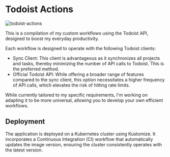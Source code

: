 # Todoist Actions

![todoist-actions](https://github.com/Yeboster/todoist-actions/assets/23556525/e1c3b98a-f391-45b2-86d5-e1b23e131288)


This is a compilation of my custom workflows using the Todoist API, designed to boost my everyday productivity.

Each workflow is designed to operate with the following Todoist clients:
- Sync Client: This client is advantageous as it synchronizes all projects and tasks, thereby minimizing the number of API calls to Todoist. This is the preferred method.
- Official Todoist API: While offering a broader range of features compared to the sync client, this option necessitates a higher frequency of API calls, which elevates the risk of hitting rate limits.

While currently tailored to my specific requirements, I'm working on adapting it to be more universal, allowing you to develop your own efficient workflows.

## Deployment
The application is deployed on a Kubernetes cluster using Kustomize. 
It incorporates a Continuous Integration (CI) workflow that automatically updates the image version, ensuring the cluster consistently operates with the latest version.
